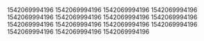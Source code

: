1542069994196
1542069994196
1542069994196
1542069994196
1542069994196
1542069994196
1542069994196
1542069994196
1542069994196
1542069994196
1542069994196
1542069994196
1542069994196
1542069994196
1542069994196